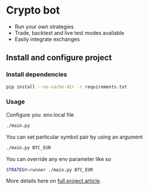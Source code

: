 # Crypto bot

- Run your own strategies
- Trade, backtest and live test modes available
- Easily integrate exchanges

## Install and configure project

### Install dependencies

```bash
pip install --no-cache-dir -r requirements.txt
```

### Usage

Configure you .env.local file

```bash
./main.py
```

You can set particular symbol pair by using an argument
```bash
./main.py BTC_EUR
```

You can override any env parameter like so
```bash
STRATEGY=runner ./main.py BTC_EUR
```

More details here on [full project article](https://dev.to/nicolasbonnici/how-to-build-a-crypto-bot-with-python-3-and-the-binance-api-part-1-1864).
